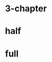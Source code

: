 # 3-chapter

# half
# full
<!DOCTYPE html>
<html lang="en">
<head>
    <meta charset="UTF-8">
    <meta http-equiv="X-UA-Compatible" content="IE=edge">
    <meta name="viewport" content="width=device-width, initial-scale=1.0">
    <title>new</title>
</head>
<body>
    

  
 
  <img src="1 (3).jpg" alt=""><br>
  <img src="1 (4).jpg" alt=""><br>
  <img src="1 (68).jpg" alt=""><br>
  <img src="1 (69).jpg" alt=""><br>
  <img src="1 (70).jpg" alt=""><br>
  <img src="1 (71).jpg" alt=""><br>
  <img src="1 (72).jpg" alt=""><br>
  <img src="1 (73).jpg" alt=""><br>
  <img src="1 (74).jpg" alt=""><br>
  <img src="1 (75).jpg" alt=""><br>
  <img src="1 (76).jpg" alt=""><br>
  <img src="1 (77).jpg" alt=""><br>
  <img src="1 (78).jpg" alt=""><br>
  <img src="1 (79).jpg" alt=""><br>
  <img src="1 (80).jpg" alt=""><br>
  <img src="1 (81).jpg" alt=""><br>
  <img src="1 (82).jpg" alt=""><br>
  <img src="1 (83).jpg" alt=""><br>
  <img src="1 (84).jpg" alt=""><br>
  <img src="1 (85).jpg" alt=""><br>
  <img src="1 (86).jpg" alt=""><br>
  <img src="1 (87).jpg" alt=""><br>
  <img src="1 (88).jpg" alt=""><br>
  <img src="1 (89).jpg" alt=""><br>
  <img src="1 (90).jpg" alt=""><br>
  <img src="1 (91).jpg" alt=""><br>
  <img src="1 (92).jpg" alt=""><br>
 
 
  





</body>
</html>
